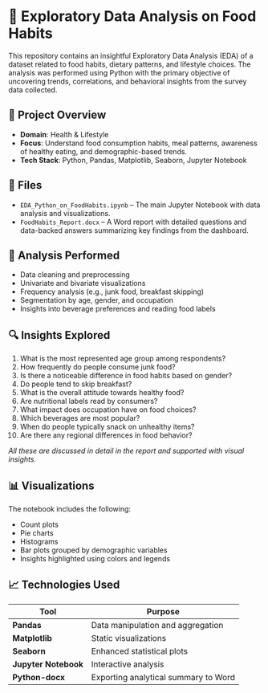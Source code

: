 # 🥗 Exploratory Data Analysis on Food Habits

This repository contains an insightful Exploratory Data Analysis (EDA) of a dataset related to food habits, dietary patterns, and lifestyle choices. The analysis was performed using Python with the primary objective of uncovering trends, correlations, and behavioral insights from the survey data collected.

## 📌 Project Overview

- **Domain**: Health & Lifestyle
- **Focus**: Understand food consumption habits, meal patterns, awareness of healthy eating, and demographic-based trends.
- **Tech Stack**: Python, Pandas, Matplotlib, Seaborn, Jupyter Notebook

## 📁 Files

- `EDA_Python_on_FoodHabits.ipynb` – The main Jupyter Notebook with data analysis and visualizations.
- `FoodHabits_Report.docx` – A Word report with detailed questions and data-backed answers summarizing key findings from the dashboard.

## 🧪 Analysis Performed

- Data cleaning and preprocessing
- Univariate and bivariate visualizations
- Frequency analysis (e.g., junk food, breakfast skipping)
- Segmentation by age, gender, and occupation
- Insights into beverage preferences and reading food labels

## 🔍 Insights Explored

1. What is the most represented age group among respondents?
2. How frequently do people consume junk food?
3. Is there a noticeable difference in food habits based on gender?
4. Do people tend to skip breakfast?
5. What is the overall attitude towards healthy food?
6. Are nutritional labels read by consumers?
7. What impact does occupation have on food choices?
8. Which beverages are most popular?
9. When do people typically snack on unhealthy items?
10. Are there any regional differences in food behavior?

_All these are discussed in detail in the report and supported with visual insights._

## 📊 Visualizations

The notebook includes the following:

- Count plots
- Pie charts
- Histograms
- Bar plots grouped by demographic variables
- Insights highlighted using colors and legends

## 📈 Technologies Used

| Tool | Purpose |
|------|---------|
| **Pandas** | Data manipulation and aggregation |
| **Matplotlib** | Static visualizations |
| **Seaborn** | Enhanced statistical plots |
| **Jupyter Notebook** | Interactive analysis |
| **Python-docx** | Exporting analytical summary to Word |
